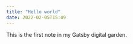 ```yaml
---
title: "Hello world"
date: 2022-02-05T15:49
---
```


This is the first note in my Gatsby digital garden.  


